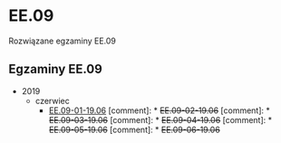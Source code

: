 # EE.09
Rozwiązane egzaminy EE.09

## Egzaminy EE.09
* 2019
	* czerwiec
		* [EE.09-01-19.06](egzaminy/ee.09/2019/czerwiec/EE.09-01-19.06/)
		[comment]: * ~~EE.09-02-19.06~~
		[comment]: * ~~EE.09-03-19.06~~
		[comment]: * ~~EE.09-04-19.06~~
		[comment]: * ~~EE.09-05-19.06~~
		[comment]: * ~~EE.09-06-19.06~~
